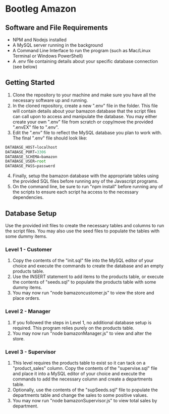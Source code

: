 # Bootleg Amazon

## Software and File Requirements
* NPM and Nodejs installed
* A MySQL server running in the background
* A Command Line Interface to run the program (such as Mac/Linux Terminal or Windows PowerShell)
* A .env file containing details about your specific database connection (see below)

## Getting Started
1. Clone the repository to your machine and make sure you have all the necessary software up and running.
2. In the cloned repository, create a new ".env" file in the folder. This file will contain details about your bamazon database that the script files can call upon to access and manipulate the database. You may either create your own ".env" file from scratch or copy/move the provided ".envEX" file to ".env".
3. Edit the ".env" file to reflect the MySQL database you plan to work with. The final ".env" file should look like:
```javascript
DATABASE_HOST=localhost
DATABASE_PORT=3306
DATABASE_SCHEMA=bamazon
DATABASE_USER=root
DATABASE_PASS=passwerd
```
4. Finally, setup the bamazon database with the appropriate tables using the provided SQL files before running any of the Javascript programs.
5. On the command line, be sure to run "npm install" before running any of the scripts to ensure each script ha access to the necessary dependencies.

## Database Setup
Use the provided init files to create the necessary tables and columns to run the script files. You may also use the seed files to populate the tables with some dummy items.

### Level 1 - Customer
1. Copy the contents of the "init.sql" file into the MySQL editor of your choice and execute the commands to create the database and an empty products table. 
2. Use the INSERT statement to add items to the products table, or execute the contents of "seeds.sql" to populate the products table with some dummy items.
3. You may now run "node bamazoncustomer.js" to view the store and place orders.

### Level 2 - Manager
1. If you followed the steps in Level 1, no additional database setup is required. This program relies purely on the products table.
2. You may now run "node bamazonManager.js" to view and alter the store.

### Level 3 - Supervisor
1. This level requires the products table to exist so it can tack on a "product_sales" column. Copy the contents of the "supervise.sql" file and place it into a MySQL editor of your choice and execute the commands to add the necessary column and create a departments table.
2. Optionally, use the contents of the "supSeeds.sql" file to populate the departments table and change the sales to some positive values.
3. You may now run "node bamazonSupervisor.js" to view total sales by department.
